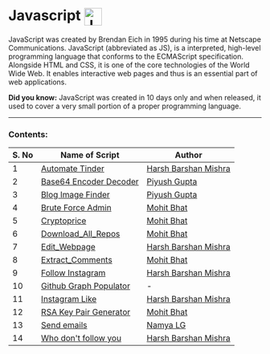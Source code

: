 <h1 align="left">Javascript <img align="center" src="https://upload.wikimedia.org/wikipedia/commons/6/6a/JavaScript-logo.png" alt="Javascript_Logo" height="35" width="35" /></h1>

JavaScript was created by Brendan Eich in 1995 during his time at Netscape Communications. 
JavaScript (abbreviated as JS), is a interpreted, high-level programming language that conforms to the ECMAScript specification.
Alongside HTML and CSS, it is one of the core technologies of the World Wide Web. 
It enables interactive web pages and thus is an essential part of web applications.

<b>Did you know:</b> JavaScript was created in 10 days only and when released, it used to cover a very small portion of a proper programming language.

<hr>

### Contents:

| S. No | Name of Script |  Author |
--- | --- | ---
1 | [Automate Tinder](https://github.com/HarshCasper/Rotten-Scripts/tree/master/JavaScript/Automate_Tinder) | [Harsh Barshan Mishra](https://github.com/HarshCasper)
2 | [Base64 Encoder Decoder](https://github.com/HarshCasper/Rotten-Scripts/tree/master/JavaScript/Base64_Encoder_Decoder) | [Piyush Gupta](https://github.com/gupta-piyush19)
3 | [Blog Image Finder](https://github.com/HarshCasper/Rotten-Scripts/tree/master/JavaScript/Blog_Image_Finder) | [Piyush Gupta](https://github.com/gupta-piyush19)
4 | [Brute Force Admin](https://github.com/HarshCasper/Rotten-Scripts/tree/master/JavaScript/Brute_Force_Admin) | [Mohit Bhat](https://github.com/mbcse)
5 | [Cryptoprice](https://github.com/HarshCasper/Rotten-Scripts/tree/master/JavaScript/Cryptoprice) | [Mohit Bhat](https://github.com/mbcse)
6 | [Download_All_Repos](https://github.com/HarshCasper/Rotten-Scripts/tree/master/JavaScript/Download_All_Repos) | [Mohit Bhat](https://github.com/mbcse)
7 | [Edit_Webpage](https://github.com/HarshCasper/Rotten-Scripts/tree/master/JavaScript/Edit_Webpage) | [Harsh Barshan Mishra](https://github.com/HarshCasper)
8 | [Extract_Comments](https://github.com/HarshCasper/Rotten-Scripts/tree/master/JavaScript/Extract_Comments) | [Mohit Bhat](https://github.com/mbcse)
9 | [Follow Instagram](https://github.com/HarshCasper/Rotten-Scripts/tree/master/JavaScript/Follow_Instagram) | [Harsh Barshan Mishra](https://github.com/HarshCasper)
10 | [Github Graph Populator](https://github.com/HarshCasper/Rotten-Scripts/tree/master/JavaScript/GitHub_Graph_Populator) | -
11 | [Instagram Like](https://github.com/HarshCasper/Rotten-Scripts/tree/master/JavaScript/Instagram_Like) | [Harsh Barshan Mishra](https://github.com/HarshCasper)
12 | [RSA Key Pair Generator](https://github.com/HarshCasper/Rotten-Scripts/tree/master/JavaScript/RSA_Key_Pair_Generator) | [Mohit Bhat](https://github.com/mbcse)
13 | [Send emails](https://github.com/HarshCasper/Rotten-Scripts/tree/master/JavaScript/Send_Emails) | [Namya LG](https://github.com/Namyalg)
14 | [Who don't follow you](https://github.com/HarshCasper/Rotten-Scripts/tree/master/JavaScript/Who_Don't_Follow_You) | [Harsh Barshan Mishra](https://github.com/HarshCasper)
